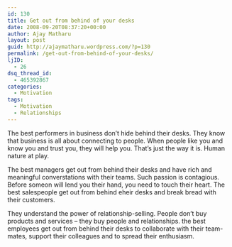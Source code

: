 ```yaml
---
id: 130
title: Get out from behind of your desks
date: 2008-09-20T08:37:20+00:00
author: Ajay Matharu
layout: post
guid: http://ajaymatharu.wordpress.com/?p=130
permalink: /get-out-from-behind-of-your-desks/
ljID:
  - 26
dsq_thread_id:
  - 465392867
categories:
  - Motivation
tags:
  - Motivation
  - Relationships
---
```

The best performers in business don&#8217;t hide behind their desks. They know that business is all about connecting to people. When people like you and know you and trust you, they will help you. That&#8217;s just the way it is. Human nature at play.

The best managers get out from behind their desks and have rich and meaningful converstations with their teams. Such passion is contagious. Before someon will lend you their hand, you need to touch their heart. The best salespeople get out from behind eheir desks and break bread with their customers.

They understand the power of relationship-selling. People don&#8217;t buy products and services &#8211; they buy people and relationships. the best employees get out from behind their desks to collaborate with their team-mates, support their colleagues and to spread their enthusiasm.